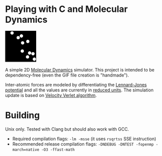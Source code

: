 # Playing with C and Molecular Dynamics

![alt-text][sample-animation]

A simple 2D [Molecular Dynamics](https://en.wikipedia.org/wiki/Molecular_dynamics) simulator. This project is intended to be dependency-free (even the GIF file creation is "handmade").

Inter-atomic forces are modeled by differentiating the [Lennard-Jones potential][LJ] and
all the values are currently in [reduced units][units].
The simulation update is based on [Velocity Verlet algorithm][Verlet].


# Building

Unix only. Tested with Clang but should also work with GCC.


- Required compilation flags: `-lm -msse` (it uses `rsqrtss` SSE instruction)
- Recommended release compilation flags: `-DNDEBUG -DNTEST -fopenmp -march=native -O3 -ffast-math`


[sample-animation]: https://github.com/ArthurWalraven/c_sandbox/blob/master/samples/sample.gif

[units]: https://en.wikipedia.org/wiki/Lennard-Jones_potential#Dimensionless_(reduced)_units
[LJ]: https://en.wikipedia.org/wiki/Lennard-Jones_potential
[Verlet]: https://en.wikipedia.org/wiki/Verlet_integration#Velocity_Verlet
